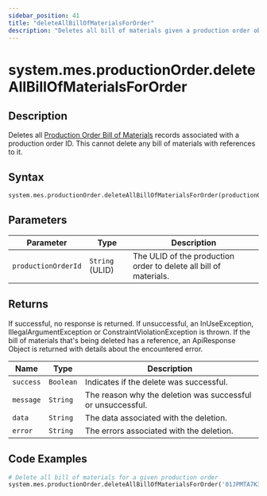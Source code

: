 ```yaml
---
sidebar_position: 41
title: "deleteAllBillOfMaterialsForOrder"
description: "Deletes all bill of materials given a production order object."
---
```


# system.mes.productionOrder.deleteAllBillOfMaterialsForOrder

## Description

Deletes all [Production Order Bill of Materials](../../data-model/production-order-model/production-order-bill-of-material) records associated with a production order ID.
This cannot delete any bill of materials with references to it.

## Syntax

```python
system.mes.productionOrder.deleteAllBillOfMaterialsForOrder(productionOrderId)
```

## Parameters

| Parameter           | Type            | Description                                                       |
| ------------------- | --------------- | ----------------------------------------------------------------- |
| `productionOrderId` | `String` (ULID) | The ULID of the production order to delete all bill of materials. |

## Returns

If successful, no response is returned. If unsuccessful, an InUseException, IllegalArgumentException or ConstraintViolationException is thrown.
If the bill of materials that's being deleted has a reference, an ApiResponse Object is returned with details about the encountered error.

| Name      | Type      | Description                                                 |
| --------- | --------- | ----------------------------------------------------------- |
| `success` | `Boolean` | Indicates if the delete was successful.                     |
| `message` | `String`  | The reason why the deletion was successful or unsuccessful. |
| `data`    | `String`  | The data associated with the deletion.                      |
| `error`   | `String`  | The errors associated with the deletion.                    |

## Code Examples

```python
# Delete all bill of materials for a given production order
system.mes.productionOrder.deleteAllBillOfMaterialsForOrder('01JPMTA7K3-E8EHA4MD-7C304P4Z')
```
